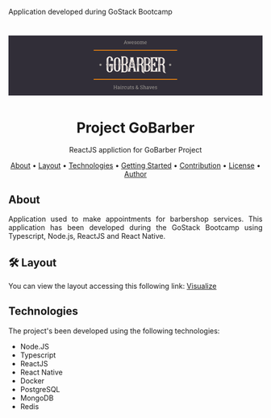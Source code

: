 Application developed during GoStack Bootcamp

<h1 align="center">
  <img alt="logo" title="gobarber" src=".github/logo.png" />
</h1>
<h1 align="center">Project GoBarber</h1>
<p align="center">ReactJS appliction for GoBarber Project</p>

<p align="center">
 <a href="#objetivo">About</a> •
 <a href="#roadmap">Layout</a> •
 <a href="#technologies">Technologies</a> •
  <a href="getting">Getting Started</a> •
 <a href="#contribution">Contribution</a> •
 <a href="#license">License</a> •
 <a href="#author">Author</a>
</p>

## About
<p align="justify">Application used to make appointments for barbershop services. This application has been developed during the GoStack Bootcamp using Typescript, Node.js, ReactJS and React Native.</p>

## 🛠 Layout
<p align="justify">You can view the layout accessing this following link: <a href="https://www.figma.com/file/BXCihtXXh9p37lGsENV614/GoBarber?node-id=34%3A1180">Visualize</a>

## Technologies
The project's been developed using the following technologies:
- Node.JS
- Typescript
- ReactJS
- React Native
- Docker
- PostgreSQL
- MongoDB
- Redis
